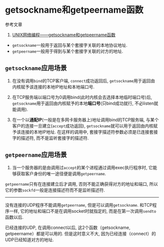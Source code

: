 # getsockname和getpeername函数

参考文章

1. [UNIX网络编程——getsockname和getpeername函数](http://www.educity.cn/linux/1241293.html)

- `getsockname`一般用于返回与某个套接字关联的本地协议地址.
- `getpeername`一般用于得到与某个套接字关联的对方的地址.

## `getsockname`应用场景

1. 在没有调用`bind`的TCP客户端, `connect`成功返回后, `getsockname`用于返回由内核赋予该连接的本地IP地址和本地端口号. 

2. 在TCP服务端以端口号为0调用bind(此时内核会去选择本地临时端口号)后, `getsockname`用于返回由内核赋予的本地**端口号**(只bind成功就行, 不必listen就能调用). 

3. 在一个以**通配IP**(一般是在多网卡服务器上)地址调用bind的TCP服务端, 与某个客户的连接一旦建立(`accept`成功返回), `getsockname`就可以用于返回由内核赋予该连接的本地IP地址. 在这样的调用中, 套接字描述符参数必须是已连接套接字的描述符, 而不是监听套接字的描述符. 

## `getpeername`应用场景

1. 当一个服务器的是由调用过`accept`的某个进程通过调用exec执行程序时, 它能够获取客户身份的唯一途径便是调用`getpeername`.

`getpeername`只有在连接建立后才调用, 否则不能正确获得对方的地址和端口, 所以它的参数`sockfd`一般是连接描述符而不是监听描述符. 

------

没有连接的UDP程序不能调用`getpeername`, 但是可以调用`getsockname`. 和TCP程序一样, 它的地址和端口不是在调用socket时就指定的, 而是在第一次调用`sendto`函数以后. 

已经连接的UDP, 在调用connect以后, 这2个函数（getsockname, getpeername）都是可以用的. 但是这时意义不大, 因为已经连接（connect）的UDP已经知道对方的地址. 